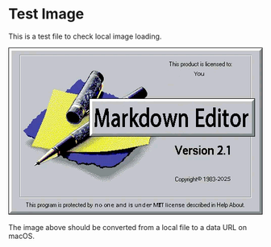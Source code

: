 # Test Image

This is a test file to check local image loading.

![Test Image](SplashScreen.gif)

The image above should be converted from a local file to a data URL on macOS.